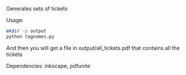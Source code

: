 Generates sets of tickets

Usage:
```bash
mkdir -p output
python tagnames.py
```

And then you will get a file in output/all_tickets.pdf that contains all the tickets

Dependencies: inkscape, pdfunite
